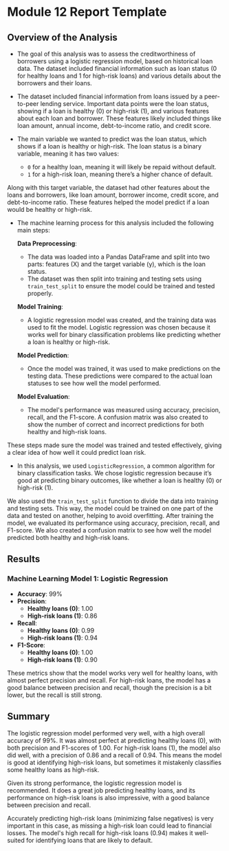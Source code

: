 # Module 12 Report Template

## Overview of the Analysis

* The goal of this analysis was to assess the creditworthiness of borrowers using a logistic regression model, based on historical loan data. The dataset included financial information such as loan status (0 for healthy loans and 1 for high-risk loans) and various details about the borrowers and their loans.

* The dataset included financial information from loans issued by a peer-to-peer lending service. Important data points were the loan status, showing if a loan is healthy (0) or high-risk (1), and various features about each loan and borrower. These features likely included things like loan amount, annual income, debt-to-income ratio, and credit score.

* The main variable we wanted to predict was the loan status, which shows if a loan is healthy or high-risk. The loan status is a binary variable, meaning it has two values:

  - `0` for a healthy loan, meaning it will likely be repaid without default.
  - `1` for a high-risk loan, meaning there’s a higher chance of default.

Along with this target variable, the dataset had other features about the loans and borrowers, like loan amount, borrower income, credit score, and debt-to-income ratio. These features helped the model predict if a loan would be healthy or high-risk.

* The machine learning process for this analysis included the following main steps:

  **Data Preprocessing**:
  - The data was loaded into a Pandas DataFrame and split into two parts: features (X) and the target variable (y), which is the loan status.
  - The dataset was then split into training and testing sets using `train_test_split` to ensure the model could be trained and tested properly.

  **Model Training**:
  - A logistic regression model was created, and the training data was used to fit the model. Logistic regression was chosen because it works well for binary classification problems like predicting whether a loan is healthy or high-risk.

  **Model Prediction**:
  - Once the model was trained, it was used to make predictions on the testing data. These predictions were compared to the actual loan statuses to see how well the model performed.

  **Model Evaluation**:
  - The model's performance was measured using accuracy, precision, recall, and the F1-score. A confusion matrix was also created to show the number of correct and incorrect predictions for both healthy and high-risk loans.

These steps made sure the model was trained and tested effectively, giving a clear idea of how well it could predict loan risk.

* In this analysis, we used `LogisticRegression`, a common algorithm for binary classification tasks. We chose logistic regression because it’s good at predicting binary outcomes, like whether a loan is healthy (0) or high-risk (1).

We also used the `train_test_split` function to divide the data into training and testing sets. This way, the model could be trained on one part of the data and tested on another, helping to avoid overfitting. After training the model, we evaluated its performance using accuracy, precision, recall, and F1-score. We also created a confusion matrix to see how well the model predicted both healthy and high-risk loans.

## Results

### Machine Learning Model 1: Logistic Regression

* **Accuracy**: 99%
* **Precision**:
    - **Healthy loans (0)**: 1.00
    - **High-risk loans (1)**: 0.86
* **Recall**:
    - **Healthy loans (0)**: 0.99
    - **High-risk loans (1)**: 0.94
* **F1-Score**:
    - **Healthy loans (0)**: 1.00
    - **High-risk loans (1)**: 0.90

These metrics show that the model works very well for healthy loans, with almost perfect precision and recall. For high-risk loans, the model has a good balance between precision and recall, though the precision is a bit lower, but the recall is still strong.

## Summary

The logistic regression model performed very well, with a high overall accuracy of 99%. It was almost perfect at predicting healthy loans (0), with both precision and F1-scores of 1.00. For high-risk loans (1), the model also did well, with a precision of 0.86 and a recall of 0.94. This means the model is good at identifying high-risk loans, but sometimes it mistakenly classifies some healthy loans as high-risk.

Given its strong performance, the logistic regression model is recommended. It does a great job predicting healthy loans, and its performance on high-risk loans is also impressive, with a good balance between precision and recall.

Accurately predicting high-risk loans (minimizing false negatives) is very important in this case, as missing a high-risk loan could lead to financial losses. The model's high recall for high-risk loans (0.94) makes it well-suited for identifying loans that are likely to default.
